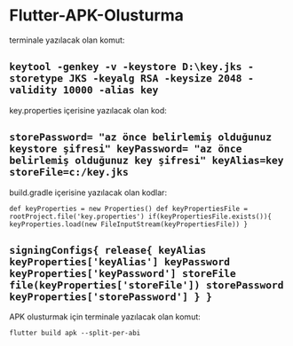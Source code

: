 # Flutter-APK-Olusturma

terminale yazılacak olan komut:

`keytool -genkey -v -keystore D:\key.jks -storetype JKS -keyalg RSA -keysize 2048 -validity 10000 -alias key`
---
key.properties içerisine yazılacak olan kod:

`storePassword= "az önce belirlemiş olduğunuz keystore şifresi"
keyPassword= "az önce belirlemiş olduğunuz key şifresi"
keyAlias=key
storeFile=c:/key.jks`
---
build.gradle içerisine yazılacak olan kodlar:

`def keyProperties = new Properties()
def keyPropertiesFile = rootProject.file('key.properties')
if(keyPropertiesFile.exists()){
    keyProperties.load(new FileInputStream(keyPropertiesFile))
}`

`signingConfigs{
        release{
            keyAlias keyProperties['keyAlias']
            keyPassword keyProperties['keyPassword']
            storeFile file(keyProperties['storeFile'])
            storePassword keyProperties['storePassword']
        }
    }`
---
APK olusturmak için terminale yazılacak olan komut:

`flutter build apk --split-per-abi`
